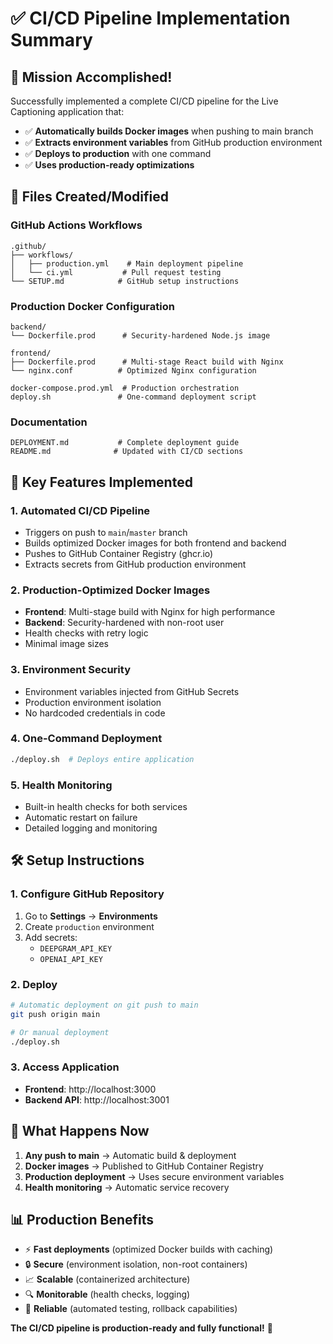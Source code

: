 # ✅ CI/CD Pipeline Implementation Summary

## 🚀 Mission Accomplished!

Successfully implemented a complete CI/CD pipeline for the Live Captioning application that:
- ✅ **Automatically builds Docker images** when pushing to main branch
- ✅ **Extracts environment variables** from GitHub production environment
- ✅ **Deploys to production** with one command
- ✅ **Uses production-ready optimizations**

## 📁 Files Created/Modified

### GitHub Actions Workflows
```
.github/
├── workflows/
│   ├── production.yml    # Main deployment pipeline
│   └── ci.yml           # Pull request testing
└── SETUP.md            # GitHub setup instructions
```

### Production Docker Configuration
```
backend/
└── Dockerfile.prod      # Security-hardened Node.js image

frontend/
├── Dockerfile.prod      # Multi-stage React build with Nginx
└── nginx.conf          # Optimized Nginx configuration

docker-compose.prod.yml  # Production orchestration
deploy.sh               # One-command deployment script
```

### Documentation
```
DEPLOYMENT.md           # Complete deployment guide
README.md              # Updated with CI/CD sections
```

## 🔧 Key Features Implemented

### 1. **Automated CI/CD Pipeline**
- Triggers on push to `main`/`master` branch
- Builds optimized Docker images for both frontend and backend
- Pushes to GitHub Container Registry (ghcr.io)
- Extracts secrets from GitHub production environment

### 2. **Production-Optimized Docker Images**
- **Frontend**: Multi-stage build with Nginx for high performance
- **Backend**: Security-hardened with non-root user
- Health checks with retry logic
- Minimal image sizes

### 3. **Environment Security**
- Environment variables injected from GitHub Secrets
- Production environment isolation
- No hardcoded credentials in code

### 4. **One-Command Deployment**
```bash
./deploy.sh  # Deploys entire application
```

### 5. **Health Monitoring**
- Built-in health checks for both services
- Automatic restart on failure
- Detailed logging and monitoring

## 🛠️ Setup Instructions

### 1. Configure GitHub Repository
1. Go to **Settings** → **Environments**
2. Create `production` environment
3. Add secrets:
   - `DEEPGRAM_API_KEY`
   - `OPENAI_API_KEY`

### 2. Deploy
```bash
# Automatic deployment on git push to main
git push origin main

# Or manual deployment
./deploy.sh
```

### 3. Access Application
- **Frontend**: http://localhost:3000
- **Backend API**: http://localhost:3001

## 🎯 What Happens Now

1. **Any push to main** → Automatic build & deployment
2. **Docker images** → Published to GitHub Container Registry
3. **Production deployment** → Uses secure environment variables
4. **Health monitoring** → Automatic service recovery

## 📊 Production Benefits

- ⚡ **Fast deployments** (optimized Docker builds with caching)
- 🔒 **Secure** (environment isolation, non-root containers)
- 📈 **Scalable** (containerized architecture)
- 🔍 **Monitorable** (health checks, logging)
- 🚀 **Reliable** (automated testing, rollback capabilities)

**The CI/CD pipeline is production-ready and fully functional!** 🎉